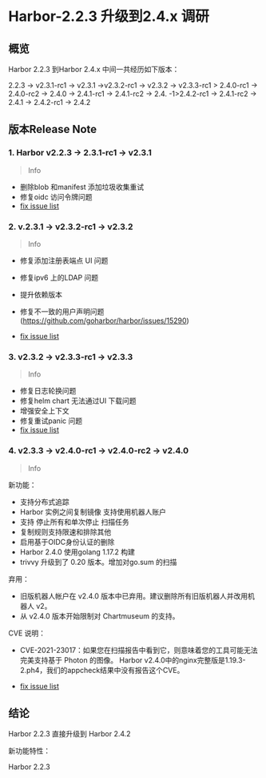# Harbor-2.2.3 升级到2.4.x 调研

## 概览

Harbor 2.2.3 到Harbor 2.4.x 中间一共经历如下版本：

2.2.3 -> v2.3.1-rc1 -> v2.3.1 ->v2.3.2-rc1 -> v2.3.2 -> v2.3.3-rc1 > 2.4.0-rc1 -> 2.4.0-rc2 -> 2.4.0 -> 2.4.1-rc1 -> 2.4.1-rc2 -> 2.4. -1>2.4.2-rc1 -> 2.4.1-rc2 -> 2.4.1 -> 2.4.2-rc1 -> 2.4.2

## 版本Release Note

### 1. Harbor  v2.2.3 -> 2.3.1-rc1 -> v2.3.1

> Info

- 删除blob 和manifest 添加垃圾收集重试
- 修复oidc 访问令牌问题
- [fix issue list](https://github.com/goharbor/harbor/issues?q=is%3Aissue+label%3Atarget%2F2.3.1+is%3Aclosed)

### 2. v.2.3.1 -> v2.3.2-rc1 -> v2.3.2

> Info

- 修复添加注册表端点 UI 问题

- 修复ipv6 上的LDAP 问题

- 提升依赖版本

- 修复不一致的用户声明问题(https://github.com/goharbor/harbor/issues/15290)

- [fix issue list](https://github.com/goharbor/harbor/issues?q=is%3Aissue+label%3Atarget%2F2.3.2+is%3Aclosed)

  

### 3. v2.3.2 -> v2.3.3-rc1 -> v2.3.3

> Info

- 修复日志轮换问题
- 修复helm chart 无法通过UI 下载问题
- 增强安全上下文
- 修复重试panic 问题
- [fix issue list](https://github.com/goharbor/harbor/issues?q=is%3Aissue+label%3Atarget%2F2.3.3+is%3Aclosed)

### 4. v2.3.3 -> v2.4.0-rc1 -> v2.4.0-rc2 -> v2.4.0

> Info

新功能：

- 支持分布式追踪
- Harbor 实例之间复制镜像 支持使用机器人账户
- 支持 停止所有和单次停止 扫描任务
- 复制规则支持限速和排除其他
- 启用基于OIDC身份认证的删除
- Harbor 2.4.0 使用golang 1.17.2 构建
- trivvy 升级到了 0.20 版本。增加对go.sum 的扫描

弃用：

- 旧版机器人帐户在 v2.4.0 版本中已弃用。建议删除所有旧版机器人并改用机器人 v2。
- 从 v2.4.0 版本开始限制对 Chartmuseum 的支持。

CVE 说明：

- CVE-2021-23017：如果您在扫描报告中看到它，则意味着您的工具可能无法完美支持基于 Photon 的图像。 Harbor v2.4.0中的nginx完整版是1.19.3-2.ph4，我们的appcheck结果中没有报告这个CVE。

- [fix issue list](https://github.com/goharbor/harbor/issues?q=is%3Aissue+label%3Atarget%2F2.4.0+is%3Aclosed)

## 结论

Harbor 2.2.3 直接升级到 Harbor 2.4.2

新功能特性：

Harbor 2.2.3

